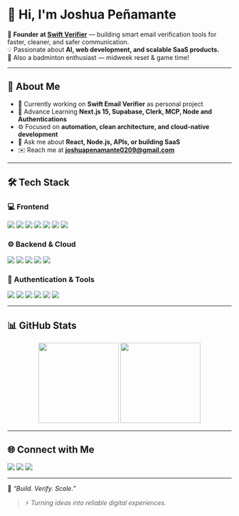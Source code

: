 # 👋 Hi, I'm Joshua Peñamante

🚀 **Founder at [Swift Verifier](https://swiftverifier.cloud)** — building smart email verification tools for faster, cleaner, and safer communication.  
💡 Passionate about **AI, web development, and scalable SaaS products.**  
🏸 Also a badminton enthusiast — midweek reset & game time!

---

## 🧠 About Me
- 🔭 Currently working on **Swift Email Verifier** as personal project
- 🌱 Advance Learning **Next.js 15, Supabase, Clerk, MCP, Node and Authentications**
- ⚙️ Focused on **automation, clean architecture, and cloud-native development**
- 💬 Ask me about **React, Node.js, APIs, or building SaaS**
- ✉️ Reach me at **joshuapenamante0209@gmail.com**

---

## 🛠️ Tech Stack

### 💻 Frontend
<p align="left">
  <img src="https://img.shields.io/badge/HTML5-E34F26?style=for-the-badge&logo=html5&logoColor=white" />
  <img src="https://img.shields.io/badge/CSS3-1572B6?style=for-the-badge&logo=css3&logoColor=white" />
  <img src="https://img.shields.io/badge/SCSS-CC6699?style=for-the-badge&logo=sass&logoColor=white" />
  <img src="https://img.shields.io/badge/TailwindCSS-38B2AC?style=for-the-badge&logo=tailwindcss&logoColor=white" />
  <img src="https://img.shields.io/badge/Ember.js-E04E39?style=for-the-badge&logo=emberdotjs&logoColor=white" />
  <img src="https://img.shields.io/badge/React-61DAFB?style=for-the-badge&logo=react&logoColor=000" />
  <img src="https://img.shields.io/badge/Next.js-000000?style=for-the-badge&logo=nextdotjs&logoColor=white" />
</p>

### ⚙️ Backend & Cloud
<p align="left">
  <img src="https://img.shields.io/badge/PHP-777BB4?style=for-the-badge&logo=php&logoColor=white" />
  <img src="https://img.shields.io/badge/Node.js-339933?style=for-the-badge&logo=nodedotjs&logoColor=white" />
  <img src="https://img.shields.io/badge/Supabase-3ECF8E?style=for-the-badge&logo=supabase&logoColor=white" />
  <img src="https://img.shields.io/badge/PostgreSQL-4169E1?style=for-the-badge&logo=postgresql&logoColor=white" />
  <img src="https://img.shields.io/badge/Stripe-635BFF?style=for-the-badge&logo=stripe&logoColor=white" />
</p>

### 🔐 Authentication & Tools
<p align="left">
  <img src="https://img.shields.io/badge/Clerk-000000?style=for-the-badge&logo=clerk&logoColor=white" />
  <img src="https://img.shields.io/badge/Windsurf-4A90E2?style=for-the-badge&logo=windicss&logoColor=white" />
  <img src="https://img.shields.io/badge/Git-F05032?style=for-the-badge&logo=git&logoColor=white" />
  <img src="https://img.shields.io/badge/GitHub-181717?style=for-the-badge&logo=github&logoColor=white" />
  <img src="https://img.shields.io/badge/Vercel-000000?style=for-the-badge&logo=vercel&logoColor=white" />
  <img src="https://img.shields.io/badge/VSCode-007ACC?style=for-the-badge&logo=visualstudiocode&logoColor=white" />
</p>

---

## 📊 GitHub Stats

<p align="center">
  <img src="https://github-readme-stats.vercel.app/api?username=JoshuaPenamante&show_icons=true&theme=tokyonight&hide_border=true" height="180em" />
  <img src="https://github-readme-stats.vercel.app/api/top-langs/?username=JoshuaPenamante&layout=compact&theme=tokyonight&hide_border=true" height="180em" />
</p>

---

## 🌐 Connect with Me  
<p align="left">
  <a href="https://swiftverifier.cloud"><img src="https://img.shields.io/badge/🌍_Website-0078D4?style=for-the-badge&logo=google-chrome&logoColor=white" /></a>
  <a href="https://linkedin.com/in/joshuapenamante"><img src="https://img.shields.io/badge/LinkedIn-0A66C2?style=for-the-badge&logo=linkedin&logoColor=white" /></a>
  <a href="mailto:hello@swiftverifier.cloud"><img src="https://img.shields.io/badge/Email-hello@swiftverifier.cloud-EA4335?style=for-the-badge&logo=gmail&logoColor=white" /></a>
</p>

---

💬 *“Build. Verify. Scale.”*  
> ⚡ *Turning ideas into reliable digital experiences.*
